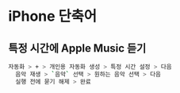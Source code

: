# iPhone 단축어

## 특정 시간에 Apple Music 듣기
```sh
자동화 > + > 개인용 자동화 생성 > 특정 시간 설정 > 다음
  음악 재생 > `음악` 선택 > 원하는 음악 선택 > 다음
  실행 전에 묻기 해제 > 완료
```

